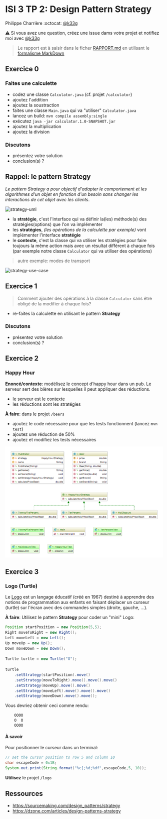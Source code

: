# ISI 3 TP 2: Design Pattern Strategy

Philippe Charrière :octocat: [@k33g](https://github.com/k33g)

:warning: Si vous avez une question, créez une issue dams votre projet et notifiez moi avec [@k33g](https://github.com/k33g)

> Le rapport est à saisir dans le ficher [RAPPORT.md](RAPPORT.md) en utilisant le [formalisme MarkDown](https://guides.github.com/features/mastering-markdown/)


## Exercice 0

### Faites une calculette

- codez une classe `Calculator.java` (cf. projet `/calculator`)
- ajoutez l'addition
- ajoutez la soustraction
- faites une classe `Main.java` qui va "utiliser" `Calculator.java`
- lancez un build: `mvn compile assembly:single`
- exécutez `java -jar calculator.1.0-SNAPSHOT.jar`
- ajoutez la multiplication
- ajoutez la division

### Discutons

- présentez votre solution
- conclusion(s) ?

## Rappel: le pattern Strategy

*Le pattern Strategy a pour objectif d'adapter le comportement et les algorithmes d'un objet en fonction d'un besoin sans changer les interactions de cet objet avec les clients*.

![strategy-uml](pictures/strategy-uml.svg)

- la **stratégie**, c'est l'interface qui va définir la(les) méthode(s) des stratégies(options) que l'on va implémenter
- les **stratégies**, *(les opérations de la calculette par exemple)* vont implémenter l'interface **stratégie**
- le **contexte**, c'est la classe qui va utiliser les stratégies pour faire toujours la même action mais avec un résultat différent à chaque fois (par exemple notre classe `Calculator` qui va utiliser des opérations)

> autre exemple: modes de transport

![strategy-use-case](pictures/strategy-use-case.svg)

## Exercice 1

> Comment ajouter des opérations à la classe `Calculator` sans être obligé de la modifier à chaque fois?

- re-faites la calculette en utilisant le pattern **Strategy**

### Discutons

- présentez votre solution
- conclusion(s) ?

## Exercice 2

### Happy Hour

**Enoncé/contexte**: modélisez le concept d'happy hour dans un pub. Le serveur sert des bières sur lesquelles il peut appliquer des réductions.
- le serveur est le contexte
- les réductions sont les stratégies

**À faire**: dans le projet `/beers`
- ajoutez le code nécessaire pour que les tests fonctionnent (lancez `mvn test`)
- ajoutez une réduction de 50%
- ajoutez et modifiez les tests nécessaires

![exo-01](pictures/exo-01.png)

## Exercice 3

### Logo (Turtle)

Le [Logo](https://en.wikipedia.org/wiki/Logo_(programming_language)) est un langage éducatif (créé en 1967) destiné à apprendre des notions de programmation aux enfants en faisant déplacer un curseur (turtle) sur l'écran avec des commandes simples (droite, gauche, ...).

**À faire**: Utilisez le pattern **Strategy** pour coder un "mini" Logo:

```java
Position startPosition = new Position(5,5);
Right moveToRight = new Right();
Left moveLeft = new Left();
Up moveUp = new Up();
Down moveDown = new Down();

Turtle turtle = new Turtle("O");

turtle
    .setStrategy(startPosition).move()
    .setStrategy(moveToRight).move().move().move()
    .setStrategy(moveUp).move().move()
    .setStrategy(moveLeft).move().move().move()
    .setStrategy(moveDown).move().move();
```

Vous devriez obtenir ceci comme rendu:

```shell
    OOOO
    O  O
    OOOO
```

#### À savoir

Pour positionner le curseur dans un terminal:

```java
// set the cursor position to row 5 and column 10
char escapeCode = 0x1B;
System.out.print(String.format("%c[;%d;%df",escapeCode,5, 10));
```

**Utilisez** le projet `/logo`

## Ressources

- https://sourcemaking.com/design_patterns/strategy
- https://dzone.com/articles/design-patterns-strategy


